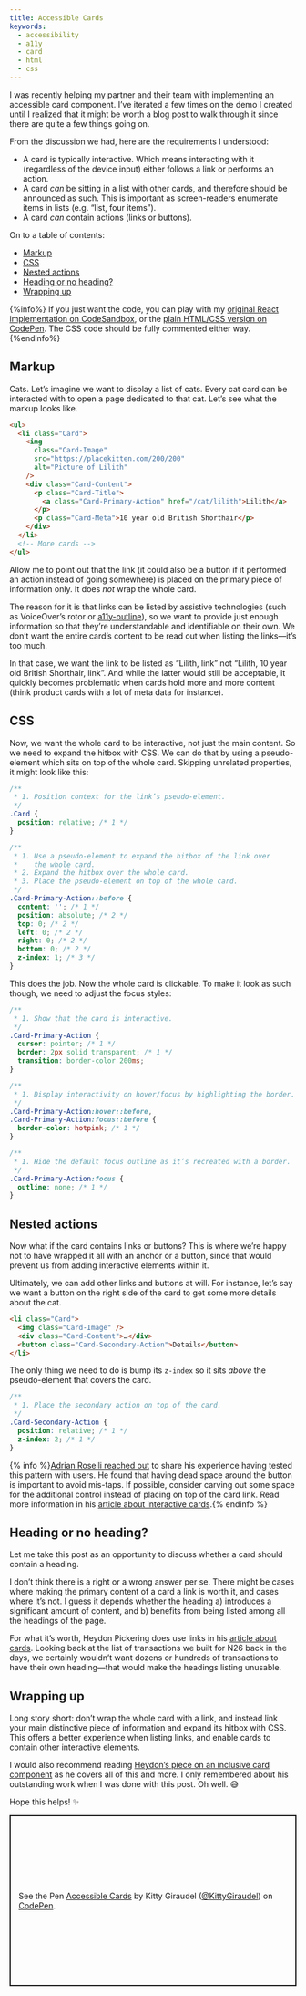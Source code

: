 ```yaml
---
title: Accessible Cards
keywords:
  - accessibility
  - a11y
  - card
  - html
  - css
---
```


I was recently helping my partner and their team with implementing an accessible card component. I’ve iterated a few times on the demo I created until I realized that it might be worth a blog post to walk through it since there are quite a few things going on.

From the discussion we had, here are the requirements I understood:

- A card is typically interactive. Which means interacting with it (regardless of the device input) either follows a link or performs an action.
- A card _can_ be sitting in a list with other cards, and therefore should be announced as such. This is important as screen-readers enumerate items in lists (e.g. “list, four items”).
- A card _can_ contain actions (links or buttons).

On to a table of contents:

- [Markup](#markup)
- [CSS](#css)
- [Nested actions](#nested-actions)
- [Heading or no heading?](#heading-or-no-heading)
- [Wrapping up](#wrapping-up)

{%info%} If you just want the code, you can play with my [original React implementation on CodeSandbox](https://codesandbox.io/s/accessible-cards-7vu5ny?file=/src/App.js), or the [plain HTML/CSS version on CodePen](https://codepen.io/KittyGiraudel/pen/bGaoXxR). The CSS code should be fully commented either way. {%endinfo%}

## Markup

Cats. Let’s imagine we want to display a list of cats. Every cat card can be interacted with to open a page dedicated to that cat. Let’s see what the markup looks like.

```html
<ul>
  <li class="Card">
    <img
      class="Card-Image"
      src="https://placekitten.com/200/200"
      alt="Picture of Lilith"
    />
    <div class="Card-Content">
      <p class="Card-Title">
        <a class="Card-Primary-Action" href="/cat/lilith">Lilith</a>
      </p>
      <p class="Card-Meta">10 year old British Shorthair</p>
    </div>
  </li>
  <!-- More cards -->
</ul>
```

Allow me to point out that the link (it could also be a button if it performed an action instead of going somewhere) is placed on the primary piece of information only. It does _not_ wrap the whole card.

The reason for it is that links can be listed by assistive technologies (such as VoiceOver’s rotor or [a11y-outline](https://github.com/xi/a11y-outline)), so we want to provide just enough information so that they’re understandable and identifiable on their own. We don’t want the entire card’s content to be read out when listing the links—it’s too much.

In that case, we want the link to be listed as “Lilith, link” not “Lilith, 10 year old British Shorthair, link”. And while the latter would still be acceptable, it quickly becomes problematic when cards hold more and more content (think product cards with a lot of meta data for instance).

## CSS

Now, we want the whole card to be interactive, not just the main content. So we need to expand the hitbox with CSS. We can do that by using a pseudo-element which sits on top of the whole card. Skipping unrelated properties, it might look like this:

```css
/**
 * 1. Position context for the link’s pseudo-element.
 */
.Card {
  position: relative; /* 1 */
}

/**
 * 1. Use a pseudo-element to expand the hitbox of the link over
 *    the whole card.
 * 2. Expand the hitbox over the whole card.
 * 3. Place the pseudo-element on top of the whole card.
 */
.Card-Primary-Action::before {
  content: ''; /* 1 */
  position: absolute; /* 2 */
  top: 0; /* 2 */
  left: 0; /* 2 */
  right: 0; /* 2 */
  bottom: 0; /* 2 */
  z-index: 1; /* 3 */
}
```

This does the job. Now the whole card is clickable. To make it look as such though, we need to adjust the focus styles:

```css
/**
 * 1. Show that the card is interactive.
 */
.Card-Primary-Action {
  cursor: pointer; /* 1 */
  border: 2px solid transparent; /* 1 */
  transition: border-color 200ms;
}

/**
 * 1. Display interactivity on hover/focus by highlighting the border.
 */
.Card-Primary-Action:hover::before,
.Card-Primary-Action:focus::before {
  border-color: hotpink; /* 1 */
}

/**
 * 1. Hide the default focus outline as it’s recreated with a border.
 */
.Card-Primary-Action:focus {
  outline: none; /* 1 */
}
```

## Nested actions

Now what if the card contains links or buttons? This is where we’re happy not to have wrapped it all with an anchor or a button, since that would prevent us from adding interactive elements within it.

Ultimately, we can add other links and buttons at will. For instance, let’s say we want a button on the right side of the card to get some more details about the cat.

```html
<li class="Card">
  <img class="Card-Image" />
  <div class="Card-Content">…</div>
  <button class="Card-Secondary-Action">Details</button>
</li>
```

The only thing we need to do is bump its `z-index` so it sits _above_ the pseudo-element that covers the card.

```css
/**
 * 1. Place the secondary action on top of the card.
 */
.Card-Secondary-Action {
  position: relative; /* 1 */
  z-index: 2; /* 1 */
}
```

{% info %}[Adrian Roselli reached out](https://twitter.com/aardrian/status/1511302503324868612?s=20&t=ZhCo8_uclewkYiTpp0I5WA) to share his experience having tested this pattern with users. He found that having dead space around the button is important to avoid mis-taps. If possible, consider carving out some space for the additional control instead of placing on top of the card link. Read more information in his [article about interactive cards](https://adrianroselli.com/2020/02/block-links-cards-clickable-regions-etc.html#Additional).{% endinfo %}

## Heading or no heading?

Let me take this post as an opportunity to discuss whether a card should contain a heading.

I don’t think there is a right or a wrong answer per se. There might be cases where making the primary content of a card a link is worth it, and cases where it’s not. I guess it depends whether the heading a) introduces a significant amount of content, and b) benefits from being listed among all the headings of the page.

For what it’s worth, Heydon Pickering does use links in his [article about cards](https://inclusive-components.design/cards/). Looking back at the list of transactions we built for N26 back in the days, we certainly wouldn’t want dozens or hundreds of transactions to have their own heading—that would make the headings listing unusable.

## Wrapping up

Long story short: don’t wrap the whole card with a link, and instead link your main distinctive piece of information and expand its hitbox with CSS. This offers a better experience when listing links, and enable cards to contain other interactive elements.

I would also recommend reading [Heydon’s piece on an inclusive card component](https://inclusive-components.design/cards/) as he covers all of this and more. I only remembered about his outstanding work when I was done with this post. Oh well. 😅

Hope this helps! ✨

<p class="codepen" data-height="500" data-default-tab="result" data-slug-hash="bGaoXxR" data-user="KittyGiraudel" style="height: 300px; box-sizing: border-box; display: flex; align-items: center; justify-content: center; border: 2px solid; margin: 1em 0; padding: 1em;">
  <span>See the Pen <a href="https://codepen.io/KittyGiraudel/pen/bGaoXxR">
  Accessible Cards</a> by Kitty Giraudel (<a href="https://codepen.io/KittyGiraudel">@KittyGiraudel</a>)
  on <a href="https://codepen.io">CodePen</a>.</span>
</p>

